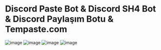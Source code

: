 # Discord Paste Bot & Discord SH4 Bot & Discord Paylaşım Botu & Tempaste.com

![image](https://cdn.discordapp.com/attachments/1168177254078095460/1175142496997748776/image.png)
![image](https://cdn.discordapp.com/attachments/1168177254078095460/1175142679424811078/image.png)
![image](https://cdn.discordapp.com/attachments/1168177254078095460/1175142763969396798/image.png)
![image](https://cdn.discordapp.com/attachments/1168177254078095460/1175142977090375768/image.png)
